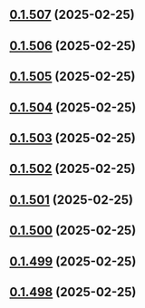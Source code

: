 ## [0.1.507](https://github.com/binary-braids/terraform-oracle/compare/v0.1.506...v0.1.507) (2025-02-25)



## [0.1.506](https://github.com/binary-braids/terraform-oracle/compare/v0.1.505...v0.1.506) (2025-02-25)



## [0.1.505](https://github.com/binary-braids/terraform-oracle/compare/v0.1.504...v0.1.505) (2025-02-25)



## [0.1.504](https://github.com/binary-braids/terraform-oracle/compare/v0.1.503...v0.1.504) (2025-02-25)



## [0.1.503](https://github.com/binary-braids/terraform-oracle/compare/v0.1.502...v0.1.503) (2025-02-25)



## [0.1.502](https://github.com/binary-braids/terraform-oracle/compare/v0.1.501...v0.1.502) (2025-02-25)



## [0.1.501](https://github.com/binary-braids/terraform-oracle/compare/v0.1.500...v0.1.501) (2025-02-25)



## [0.1.500](https://github.com/binary-braids/terraform-oracle/compare/v0.1.499...v0.1.500) (2025-02-25)



## [0.1.499](https://github.com/binary-braids/terraform-oracle/compare/v0.1.498...v0.1.499) (2025-02-25)



## [0.1.498](https://github.com/binary-braids/terraform-oracle/compare/v0.1.497...v0.1.498) (2025-02-25)



